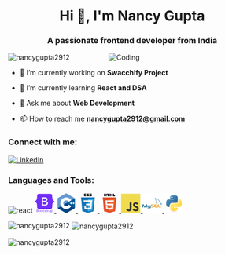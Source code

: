 <h1 align="center">Hi 👋, I'm Nancy Gupta</h1>
<h3 align="center">A passionate frontend developer from India</h3>

<img align="right" alt="Coding" width="300" src="https://user-images.githubusercontent.com/74038190/212748842-9fcbad5b-6173-4175-8a61-521f3dbb7514.gif">


<p align="left"> <img src="https://komarev.com/ghpvc/?username=nancygupta2912&label=Profile%20views&color=0e75b6&style=flat" alt="nancygupta2912" /> </p>

- 🔭 I’m currently working on **Swacchify Project**

- 🌱 I’m currently learning **React and DSA**

- 💬 Ask me about **Web Development**

- 📫 How to reach me **nancygupta2912@gmail.com**

<h3 align="left">Connect with me:</h3>
<a href="https://www.linkedin.com/in/nancy-gupta-88953327b/" target="_blank">
    <img align="center" src="https://cdn.jsdelivr.net/gh/devicons/devicon/icons/linkedin/linkedin-original.svg" alt="LinkedIn" height="30" width="30"/>
  </a>
<p align="left">
</p>

<h3 align="left">Languages and Tools:</h3>
<p align="left">
<img src="https://cdn.jsdelivr.net/gh/devicons/devicon/icons/react/react-original.svg" alt="react" width="40" height="40"/> 
<a href="https://getbootstrap.com" target="_blank" rel="noreferrer">
<img src="https://raw.githubusercontent.com/devicons/devicon/master/icons/bootstrap/bootstrap-plain-wordmark.svg" alt="bootstrap" width="40" height="40"/> </a>  <a href="https://www.w3schools.com/cpp/" target="_blank" rel="noreferrer"> <img src="https://raw.githubusercontent.com/devicons/devicon/master/icons/cplusplus/cplusplus-original.svg" alt="cplusplus" width="40" height="40"/> </a> <a href="https://www.w3schools.com/css/" target="_blank" rel="noreferrer"> <img src="https://raw.githubusercontent.com/devicons/devicon/master/icons/css3/css3-original-wordmark.svg" alt="css3" width="40" height="40"/> </a> <a href="https://www.w3.org/html/" target="_blank" rel="noreferrer"> <img src="https://raw.githubusercontent.com/devicons/devicon/master/icons/html5/html5-original-wordmark.svg" alt="html5" width="40" height="40"/> </a> <a href="https://developer.mozilla.org/en-US/docs/Web/JavaScript" target="_blank" rel="noreferrer"> <img src="https://raw.githubusercontent.com/devicons/devicon/master/icons/javascript/javascript-original.svg" alt="javascript" width="40" height="40"/> </a> <a href="https://www.mysql.com/" target="_blank" rel="noreferrer"> <img src="https://raw.githubusercontent.com/devicons/devicon/master/icons/mysql/mysql-original-wordmark.svg" alt="mysql" width="40" height="40"/> </a> <a href="https://www.python.org" target="_blank" rel="noreferrer"> <img src="https://raw.githubusercontent.com/devicons/devicon/master/icons/python/python-original.svg" alt="python" width="40" height="40"/> </a> </p>

<p><img align="left" src="https://github-readme-stats.vercel.app/api/top-langs?username=nancygupta2912&show_icons=true&locale=en&layout=compact" alt="nancygupta2912" /></p>

<p>&nbsp;<img align="center" src="https://github-readme-stats.vercel.app/api?username=nancygupta2912&show_icons=true&locale=en" alt="nancygupta2912" /></p>

<p><img align="center" src="https://github-readme-streak-stats.herokuapp.com/?user=nancygupta2912&" alt="nancygupta2912" /></p>
